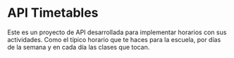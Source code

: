 # API Timetables

Este es un proyecto de API desarrollada para implementar horarios con sus actividades. Como el típico horario que te haces para la escuela, por días de la semana y en cada día las clases que tocan.
